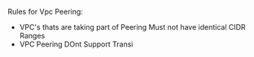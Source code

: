 Rules for Vpc Peering:
- VPC's thats are taking part of Peering Must not have identical CIDR Ranges
- VPC Peering DOnt Support Transi
